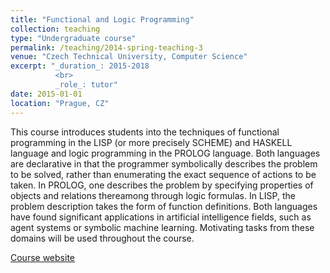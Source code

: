 ```yaml
---
title: "Functional and Logic Programming"
collection: teaching
type: "Undergraduate course"
permalink: /teaching/2014-spring-teaching-3
venue: "Czech Technical University, Computer Science"
excerpt: "_duration_: 2015-2018
          <br>
          _role_: tutor"
date: 2015-01-01
location: "Prague, CZ"
---
```


This course introduces students into the techniques of functional programming in the LISP (or more precisely SCHEME) and HASKELL language and logic programming in the PROLOG language. Both languages are declarative in that the programmer symbolically describes the problem to be solved, rather than enumerating the exact sequence of actions to be taken. In PROLOG, one describes the problem by specifying properties of objects and relations thereamong through logic formulas. In LISP, the problem description takes the form of function definitions. Both languages have found significant applications in artificial intelligence fields, such as agent systems or symbolic machine learning. Motivating tasks from these domains will be used throughout the course.

[Course website](https://fel.cvut.cz/cz/education/bk/predmety/12/81/p12819904.html)